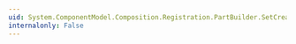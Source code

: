 ```yaml
---
uid: System.ComponentModel.Composition.Registration.PartBuilder.SetCreationPolicy(System.ComponentModel.Composition.CreationPolicy)
internalonly: False
---
```

